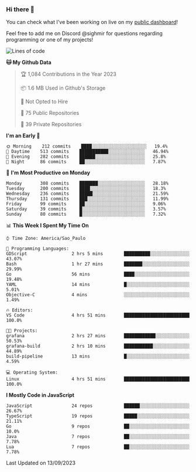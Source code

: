 ### Hi there 👋

<!--
**guicaulada/guicaulada** is a ✨ _special_ ✨ repository because its `README.md` (this file) appears on your GitHub profile.

Here are some ideas to get you started:

- 🔭 I’m currently working on ...
- 🌱 I’m currently learning ...
- 👯 I’m looking to collaborate on ...
- 🤔 I’m looking for help with ...
- 💬 Ask me about ...
- 📫 How to reach me: ...
- 😄 Pronouns: ...
- ⚡ Fun fact: ...
-->

You can check what I've been working on live on my [public dashboard](https://guicaulada.grafana.net/public-dashboards/7b7f644500ec4e6cb5d7a4e7b5ed0dab)!

Feel free to add me on Discord @sighmir for questions regarding programming or one of my projects!

<!--START_SECTION:waka-->
![Lines of code](https://img.shields.io/badge/From%20Hello%20World%20I%27ve%20Written-13.6%20million%20lines%20of%20code-blue)

**🐱 My Github Data** 

> 🏆 1,084 Contributions in the Year 2023
 > 
> 📦 1.6 MB Used in Github's Storage 
 > 
> 🚫 Not Opted to Hire
 > 
> 📜 75 Public Repositories 
 > 
> 🔑 39 Private Repositories  
 > 
**I'm an Early 🐤** 

```text
🌞 Morning    212 commits    ████░░░░░░░░░░░░░░░░░░░░░   19.4% 
🌆 Daytime    513 commits    ███████████░░░░░░░░░░░░░░   46.94% 
🌃 Evening    282 commits    ██████░░░░░░░░░░░░░░░░░░░   25.8% 
🌙 Night      86 commits     ██░░░░░░░░░░░░░░░░░░░░░░░   7.87%

```
📅 **I'm Most Productive on Monday** 

```text
Monday       308 commits    ███████░░░░░░░░░░░░░░░░░░   28.18% 
Tuesday      200 commits    ████░░░░░░░░░░░░░░░░░░░░░   18.3% 
Wednesday    236 commits    █████░░░░░░░░░░░░░░░░░░░░   21.59% 
Thursday     131 commits    ███░░░░░░░░░░░░░░░░░░░░░░   11.99% 
Friday       99 commits     ██░░░░░░░░░░░░░░░░░░░░░░░   9.06% 
Saturday     39 commits     █░░░░░░░░░░░░░░░░░░░░░░░░   3.57% 
Sunday       80 commits     █░░░░░░░░░░░░░░░░░░░░░░░░   7.32%

```


📊 **This Week I Spent My Time On** 

```text
⌚︎ Time Zone: America/Sao_Paulo

💬 Programming Languages: 
GDScript                 2 hrs 5 mins        ██████████░░░░░░░░░░░░░░░   43.07% 
Bash                     1 hr 27 mins        ███████░░░░░░░░░░░░░░░░░░   29.99% 
Go                       56 mins             ████░░░░░░░░░░░░░░░░░░░░░   19.48% 
YAML                     14 mins             █░░░░░░░░░░░░░░░░░░░░░░░░   5.01% 
Objective-C              4 mins              ░░░░░░░░░░░░░░░░░░░░░░░░░   1.49%

🔥 Editors: 
VS Code                  4 hrs 51 mins       █████████████████████████   100.0%

🐱‍💻 Projects: 
grafana                  2 hrs 27 mins       ████████████░░░░░░░░░░░░░   50.53% 
grafana-build            2 hrs 10 mins       ███████████░░░░░░░░░░░░░░   44.89% 
build-pipeline           13 mins             █░░░░░░░░░░░░░░░░░░░░░░░░   4.59%

💻 Operating System: 
Linux                    4 hrs 51 mins       █████████████████████████   100.0%

```

**I Mostly Code in JavaScript** 

```text
JavaScript               24 repos            ██████░░░░░░░░░░░░░░░░░░░   26.67% 
TypeScript               19 repos            █████░░░░░░░░░░░░░░░░░░░░   21.11% 
Go                       9 repos             ██░░░░░░░░░░░░░░░░░░░░░░░   10.0% 
Java                     7 repos             ██░░░░░░░░░░░░░░░░░░░░░░░   7.78% 
Lua                      7 repos             ██░░░░░░░░░░░░░░░░░░░░░░░   7.78%

```



 Last Updated on 13/09/2023
<!--END_SECTION:waka-->
